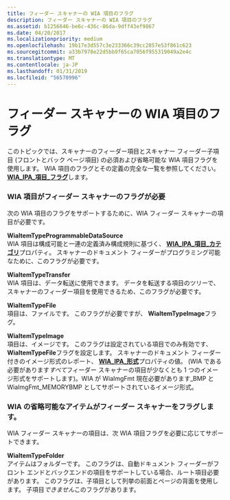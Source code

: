 ```yaml
---
title: フィーダー スキャナーの WIA 項目のフラグ
description: フィーダー スキャナーの WIA 項目のフラグ
ms.assetid: b1256646-be6c-436c-86da-9dff43ef9867
ms.date: 04/20/2017
ms.localizationpriority: medium
ms.openlocfilehash: 19b17e3d557c3e233366c39cc2857e53f861c623
ms.sourcegitcommit: a33b7978e22d5bb9f65ca7056f955319049a2e4c
ms.translationtype: MT
ms.contentlocale: ja-JP
ms.lasthandoff: 01/31/2019
ms.locfileid: "56570996"
---
```

# <a name="wia-item-flags-for-feeder-scanners"></a>フィーダー スキャナーの WIA 項目のフラグ





このトピックでは、スキャナーのフィーダー項目とスキャナー フィーダー子項目 (フロントとバック ページ項目) の必須および省略可能な WIA 項目フラグを使用します。 WIA 項目のフラグとその定義の完全な一覧を参照してください。 [ **WIA\_IPA\_項目\_フラグ**](https://msdn.microsoft.com/library/windows/hardware/ff551585)します。

### <a name="required-wia-item-flags-for-feeder-scanners"></a>WIA 項目がフィーダー スキャナーのフラグが必要

次の WIA 項目のフラグをサポートするために、WIA フィーダー スキャナーの項目が必要です。

<a href="" id="wiaitemtypeprogrammabledatasource"></a>**WiaItemTypeProgrammableDataSource**  
WIA 項目は構成可能と一連の定義済み構成規則に基づく、 [ **WIA\_IPA\_項目\_カテゴリ**](https://msdn.microsoft.com/library/windows/hardware/ff551581)プロパティ。 スキャナーのドキュメント フィーダーがプログラミング可能なために、このフラグが必要です。

<a href="" id="wiaitemtypetransfer-"></a>**WiaItemTypeTransfer**   
WIA 項目は、データ転送に使用できます。 データを転送する項目のツリーで、スキャナーのフィーダー項目を使用できるため、このフラグが必要です。

<a href="" id="wiaitemtypefile"></a>**WiaItemTypeFile**  
項目は、ファイルです。 このフラグが必要ですが、 **WiaItemTypeImage**フラグ。

<a href="" id="wiaitemtypeimage"></a>**WiaItemTypeImage**  
項目は、イメージです。 このフラグは設定されている項目でのみ有効です、 **WiaItemTypeFile**フラグを設定します。 スキャナーのドキュメント フィーダー付きのイメージ形式のレポート、 [ **WIA\_IPA\_形式**](https://msdn.microsoft.com/library/windows/hardware/ff551553)プロパティの値。 (WIA である必要があります*すべて*フィーダー スキャナーの項目が少なくとも 1 つのイメージ形式をサポートします)。WIA が WiaImgFmt 現在必要があります\_BMP と WiaImgFmt\_MEMORYBMP としてサポートされているイメージ形式。

### <a name="optional-wia-item-flags-for-feeder-scanners"></a>WIA の省略可能なアイテムがフィーダー スキャナーをフラグします。

WIA フィーダー スキャナーの項目は、次 WIA 項目フラグを必要に応じてサポートできます。

<a href="" id="wiaitemtypefolder"></a>**WiaItemTypeFolder**  
アイテムはフォルダーです。 このフラグは、自動ドキュメント フィーダーがフロント エンドとバックエンドの項目をサポートしている場合、ルート項目必要があります。 このフラグは、子項目として列挙の前面とページの背面を使用します。 子項目*できません*このフラグがあります。

 

 




